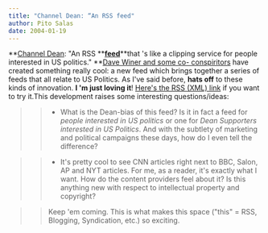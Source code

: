 ```yaml
---
title: "Channel Dean: “An RSS feed"
author: Pito Salas
date: 2004-01-19
---
```




**[Channel Dean](<http://archive.scripting.com/2004/01/19#channelDeanDay>):
"An RSS **[**feed**](<http://xml.deanforamerica.com/channelDean.xml>)**that 's
like a clipping service for people interested in US politics." **[Dave Winer
and some co-
conspiritors](<http://blogs.law.harvard.edu/tech/howChannelDeanCameToBe>) have
created something really cool: a new feed which brings together a series of
feeds that all relate to US Politics. As I've said before, **hats off** to
these kinds of innovation. **I 'm just loving it**! [Here's the RSS (XML)
link](<http://xml.deanforamerica.com/channelDean.xml>) if you want to try
it.This development raises some interesting questions/ideas:

>>

>>  
>
>>

>>  
>
>>   * What is the Dean-bias of this feed? Is it in fact a feed for _people
interested in US politics_ or one for _Dean Supporters interested in US
Politics_. And with the subtlety of marketing and political campaigns these
days, how do I even tell the difference?

>>  
>
>>   * It's pretty cool to see CNN articles right next to BBC, Salon, AP and
NYT articles. For me, as a reader, it's exactly what I want. How do the
content providers feel about it? Is this anything new with respect to
intellectual property and copyright?

>>

  
>
>>

>> Keep 'em coming. This is what makes this space ("this" = RSS, Blogging,
Syndication, etc.) so exciting.


